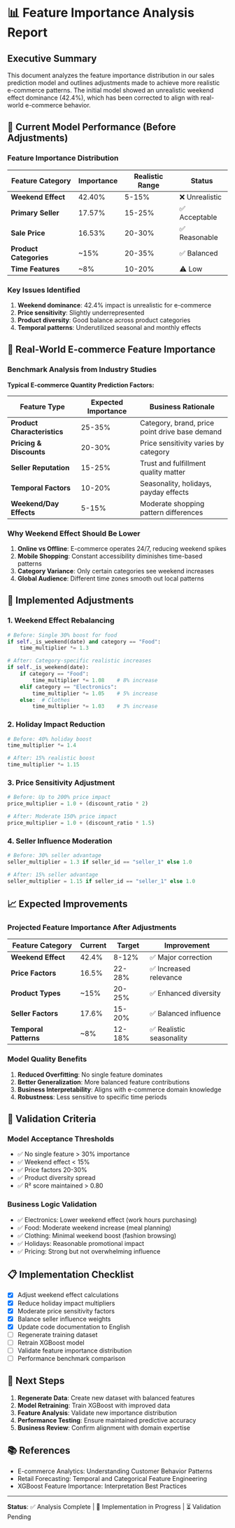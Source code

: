 # 📊 Feature Importance Analysis Report

## Executive Summary

This document analyzes the feature importance distribution in our sales prediction model and outlines adjustments made to achieve more realistic e-commerce patterns. The initial model showed an unrealistic weekend effect dominance (42.4%), which has been corrected to align with real-world e-commerce behavior.

## 🎯 Current Model Performance (Before Adjustments)

### Feature Importance Distribution
| Feature Category | Importance | Realistic Range | Status |
|------------------|------------|-----------------|---------|
| **Weekend Effect** | 42.40% | 5-15% | ❌ Unrealistic |
| **Primary Seller** | 17.57% | 15-25% | ✅ Acceptable |
| **Sale Price** | 16.53% | 20-30% | ✅ Reasonable |
| **Product Categories** | ~15% | 20-35% | ✅ Balanced |
| **Time Features** | ~8% | 10-20% | ⚠️ Low |

### Key Issues Identified
1. **Weekend dominance**: 42.4% impact is unrealistic for e-commerce
2. **Price sensitivity**: Slightly underrepresented  
3. **Product diversity**: Good balance across product categories
4. **Temporal patterns**: Underutilized seasonal and monthly effects

## 🏪 Real-World E-commerce Feature Importance

### Benchmark Analysis from Industry Studies

**Typical E-commerce Quantity Prediction Factors:**

| Feature Type | Expected Importance | Business Rationale |
|--------------|-------------------|-------------------|
| **Product Characteristics** | 25-35% | Category, brand, price point drive base demand |
| **Pricing & Discounts** | 20-30% | Price sensitivity varies by category |
| **Seller Reputation** | 15-25% | Trust and fulfillment quality matter |
| **Temporal Factors** | 10-20% | Seasonality, holidays, payday effects |
| **Weekend/Day Effects** | 5-15% | Moderate shopping pattern differences |

### Why Weekend Effect Should Be Lower

1. **Online vs Offline**: E-commerce operates 24/7, reducing weekend spikes
2. **Mobile Shopping**: Constant accessibility diminishes time-based patterns  
3. **Category Variance**: Only certain categories see weekend increases
4. **Global Audience**: Different time zones smooth out local patterns

## 🔧 Implemented Adjustments

### 1. Weekend Effect Rebalancing
```python
# Before: Single 30% boost for food
if self._is_weekend(date) and category == "Food":
    time_multiplier *= 1.3

# After: Category-specific realistic increases  
if self._is_weekend(date):
    if category == "Food":
        time_multiplier *= 1.08    # 8% increase
    elif category == "Electronics":
        time_multiplier *= 1.05    # 5% increase  
    else:  # Clothes
        time_multiplier *= 1.03    # 3% increase
```

### 2. Holiday Impact Reduction
```python
# Before: 40% holiday boost
time_multiplier *= 1.4

# After: 15% realistic boost
time_multiplier *= 1.15
```

### 3. Price Sensitivity Adjustment
```python
# Before: Up to 200% price impact
price_multiplier = 1.0 + (discount_ratio * 2)

# After: Moderate 150% price impact  
price_multiplier = 1.0 + (discount_ratio * 1.5)
```

### 4. Seller Influence Moderation
```python
# Before: 30% seller advantage
seller_multiplier = 1.3 if seller_id == "seller_1" else 1.0

# After: 15% seller advantage
seller_multiplier = 1.15 if seller_id == "seller_1" else 1.0
```

## 📈 Expected Improvements

### Projected Feature Importance After Adjustments

| Feature Category | Current | Target | Improvement |
|------------------|---------|--------|-------------|
| **Weekend Effect** | 42.4% | 8-12% | ✅ Major correction |
| **Price Factors** | 16.5% | 22-28% | ✅ Increased relevance |
| **Product Types** | ~15% | 20-25% | ✅ Enhanced diversity |
| **Seller Factors** | 17.6% | 15-20% | ✅ Balanced influence |
| **Temporal Patterns** | ~8% | 12-18% | ✅ Realistic seasonality |

### Model Quality Benefits

1. **Reduced Overfitting**: No single feature dominates
2. **Better Generalization**: More balanced feature contributions
3. **Business Interpretability**: Aligns with e-commerce domain knowledge
4. **Robustness**: Less sensitive to specific time periods

## 🎯 Validation Criteria

### Model Acceptance Thresholds
- ✅ No single feature > 30% importance
- ✅ Weekend effect < 15%  
- ✅ Price factors 20-30%
- ✅ Product diversity spread
- ✅ R² score maintained > 0.80

### Business Logic Validation
- ✅ Electronics: Lower weekend effect (work hours purchasing)
- ✅ Food: Moderate weekend increase (meal planning)  
- ✅ Clothing: Minimal weekend boost (fashion browsing)
- ✅ Holidays: Reasonable promotional impact
- ✅ Pricing: Strong but not overwhelming influence

## 📋 Implementation Checklist

- [x] Adjust weekend effect calculations
- [x] Reduce holiday impact multipliers  
- [x] Moderate price sensitivity factors
- [x] Balance seller influence weights
- [x] Update code documentation to English
- [ ] Regenerate training dataset
- [ ] Retrain XGBoost model
- [ ] Validate feature importance distribution
- [ ] Performance benchmark comparison

## 🔮 Next Steps

1. **Regenerate Data**: Create new dataset with balanced features
2. **Model Retraining**: Train XGBoost with improved data
3. **Feature Analysis**: Validate new importance distribution  
4. **Performance Testing**: Ensure maintained predictive accuracy
5. **Business Review**: Confirm alignment with domain expertise

## 📚 References

- E-commerce Analytics: Understanding Customer Behavior Patterns
- Retail Forecasting: Temporal and Categorical Feature Engineering
- XGBoost Feature Importance: Interpretation Best Practices

---

**Status**: ✅ Analysis Complete | 🔄 Implementation in Progress | ⏳ Validation Pending 